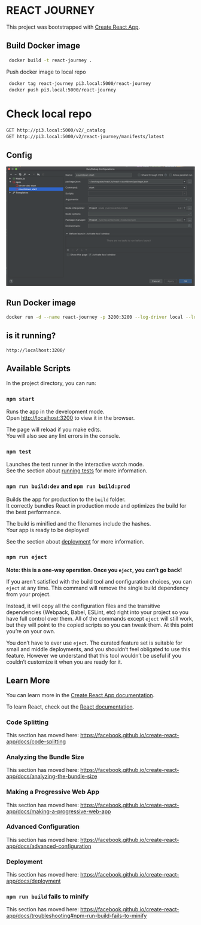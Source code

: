 # REACT JOURNEY

This project was bootstrapped with [Create React App](https://github.com/facebook/create-react-app).

## Build Docker image
```bash
 docker build -t react-journey .
```
Push docker image to local repo
```bash
 docker tag react-journey pi3.local:5000/react-journey
 docker push pi3.local:5000/react-journey
```

# Check local repo
```html
GET http://pi3.local:5000/v2/_catalog
GET http://pi3.local:5000/v2/react-journey/manifests/latest
```

## Config
![Image](doc/idea_config.png)

## Run Docker image
```bash
docker run -d --name react-journey -p 3200:3200 --log-driver local --log-opt max-size=100m react-journey:latest
```


## is it running?
```http request
http://localhost:3200/
```


## Available Scripts

In the project directory, you can run:

### `npm start`

Runs the app in the development mode.<br />
Open [http://localhost:3200](http://localhost:3200) to view it in the browser.

The page will reload if you make edits.<br />
You will also see any lint errors in the console.

### `npm test`

Launches the test runner in the interactive watch mode.<br />
See the section about [running tests](https://facebook.github.io/create-react-app/docs/running-tests) for more information.

### `npm run build:dev` and `npm run build:prod`

Builds the app for production to the `build` folder.<br />
It correctly bundles React in production mode and optimizes the build for the best performance.

The build is minified and the filenames include the hashes.<br />
Your app is ready to be deployed!

See the section about [deployment](https://facebook.github.io/create-react-app/docs/deployment) for more information.

### `npm run eject`

**Note: this is a one-way operation. Once you `eject`, you can’t go back!**

If you aren’t satisfied with the build tool and configuration choices, you can `eject` at any time. This command will remove the single build dependency from your project.

Instead, it will copy all the configuration files and the transitive dependencies (Webpack, Babel, ESLint, etc) right into your project so you have full control over them. All of the commands except `eject` will still work, but they will point to the copied scripts so you can tweak them. At this point you’re on your own.

You don’t have to ever use `eject`. The curated feature set is suitable for small and middle deployments, and you shouldn’t feel obligated to use this feature. However we understand that this tool wouldn’t be useful if you couldn’t customize it when you are ready for it.

## Learn More

You can learn more in the [Create React App documentation](https://facebook.github.io/create-react-app/docs/getting-started).

To learn React, check out the [React documentation](https://reactjs.org/).

### Code Splitting

This section has moved here: https://facebook.github.io/create-react-app/docs/code-splitting

### Analyzing the Bundle Size

This section has moved here: https://facebook.github.io/create-react-app/docs/analyzing-the-bundle-size

### Making a Progressive Web App

This section has moved here: https://facebook.github.io/create-react-app/docs/making-a-progressive-web-app

### Advanced Configuration

This section has moved here: https://facebook.github.io/create-react-app/docs/advanced-configuration

### Deployment

This section has moved here: https://facebook.github.io/create-react-app/docs/deployment

### `npm run build` fails to minify

This section has moved here: https://facebook.github.io/create-react-app/docs/troubleshooting#npm-run-build-fails-to-minify
